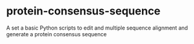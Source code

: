 # protein-consensus-sequence
A set a basic Python scripts to edit and multiple sequence alignment and generate a protein consensus sequence
